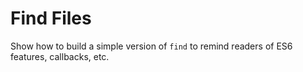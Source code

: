 # Find Files

Show how to build a simple version of `find` to remind readers of ES6 features, callbacks, etc.
